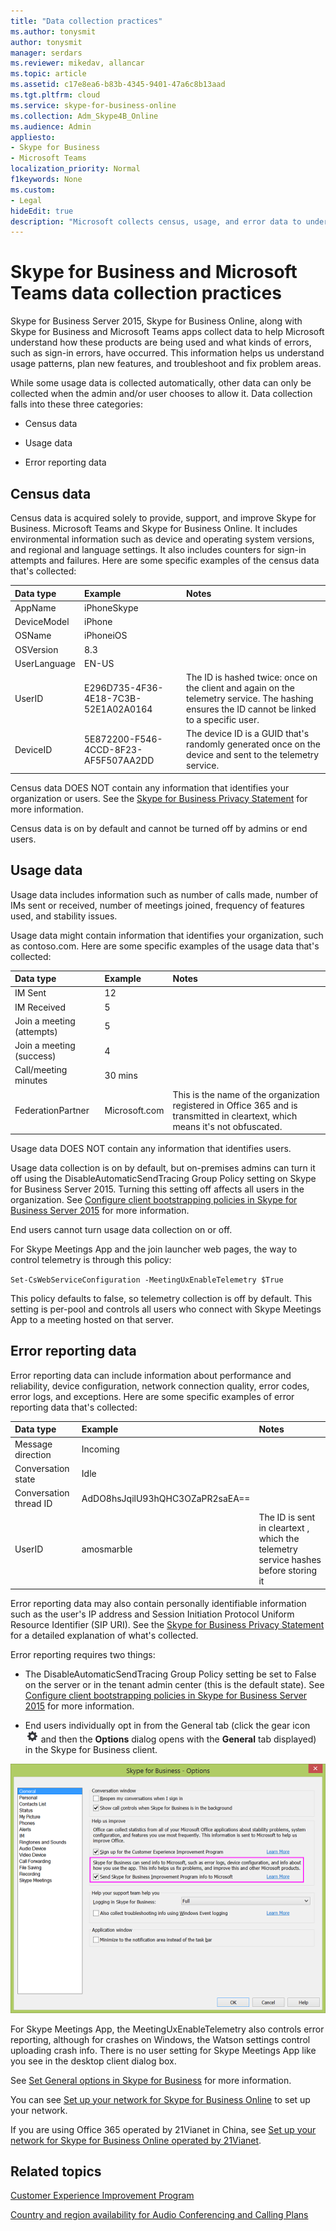 ```yaml
---
title: "Data collection practices"
ms.author: tonysmit
author: tonysmit
manager: serdars
ms.reviewer: mikedav, allancar
ms.topic: article
ms.assetid: c17e8ea6-b83b-4345-9401-47a6c8b13aad
ms.tgt.pltfrm: cloud
ms.service: skype-for-business-online
ms.collection: Adm_Skype4B_Online
ms.audience: Admin
appliesto:
- Skype for Business
- Microsoft Teams
localization_priority: Normal
f1keywords: None
ms.custom:
- Legal
hideEdit: true
description: "Microsoft collects census, usage, and error data to understand how Skype for Business is being used and where users encounter problems. The data is used to plan product improvements."
---
```


# Skype for Business and Microsoft Teams data collection practices

Skype for Business Server 2015, Skype for Business Online, along with Skype for Business and Microsoft Teams apps collect data to help Microsoft understand how these products are being used and what kinds of errors, such as sign-in errors, have occurred. This information helps us understand usage patterns, plan new features, and troubleshoot and fix problem areas.
  
While some usage data is collected automatically, other data can only be collected when the admin and/or user chooses to allow it. Data collection falls into these three categories:
  
- Census data
    
- Usage data
    
- Error reporting data
    
## Census data

Census data is acquired solely to provide, support, and improve Skype for Business. Microsoft Teams and Skype for Business Online. It includes environmental information such as device and operating system versions, and regional and language settings. It also includes counters for sign-in attempts and failures. Here are some specific examples of the census data that's collected:

|**Data type**|**Example**|**Notes**|
|:-----|:-----|:-----|
|AppName  <br/> |iPhoneSkype  <br/> ||
|DeviceModel  <br/> |iPhone  <br/> ||
|OSName  <br/> |iPhoneiOS  <br/> ||
|OSVersion  <br/> |8.3  <br/> ||
|UserLanguage  <br/> |EN-US  <br/> ||
|UserID  <br/> |E296D735-4F36-4E18-7C3B-52E1A02A0164  <br/> |The ID is hashed twice: once on the client and again on the telemetry service. The hashing ensures the ID cannot be linked to a specific user.  <br/> |
|DeviceID  <br/> |5E872200-F546-4CCD-8F23-AF5F507AA2DD  <br/> |The device ID is a GUID that's randomly generated once on the device and sent to the telemetry service.  <br/> |
   
Census data DOES NOT contain any information that identifies your organization or users. See the [Skype for Business Privacy Statement](https://www.microsoft.com/privacystatement/en-us/SkypeforBusiness/Default.aspx) for more information.
  
Census data is on by default and cannot be turned off by admins or end users.
  
## Usage data

Usage data includes information such as number of calls made, number of IMs sent or received, number of meetings joined, frequency of features used, and stability issues.
  
Usage data might contain information that identifies your organization, such as contoso.com. Here are some specific examples of the usage data that's collected:
  
|**Data type**|**Example**|**Notes**|
|:-----|:-----|:-----|
|IM Sent  <br/> |12  <br/> ||
|IM Received  <br/> |5  <br/> ||
|Join a meeting (attempts)  <br/> |5  <br/> ||
|Join a meeting (success)  <br/> |4  <br/> ||
|Call/meeting minutes  <br/> |30 mins  <br/> ||
|FederationPartner  <br/> |Microsoft.com  <br/> |This is the name of the organization registered in Office 365 and is transmitted in cleartext, which means it's not obfuscated.  <br/> |
   
Usage data DOES NOT contain any information that identifies users.
  
Usage data collection is on by default, but on-premises admins can turn it off using the DisableAutomaticSendTracing Group Policy setting on Skype for Business Server 2015. Turning this setting off affects all users in the organization. See [Configure client bootstrapping policies in Skype for Business Server 2015](https://technet.microsoft.com/EN-US/library/gg425941.aspx) for more information.
  
End users cannot turn usage data collection on or off.
  
For Skype Meetings App and the join launcher web pages, the way to control telemetry is through this policy:
 
`Set-CsWebServiceConfiguration -MeetingUxEnableTelemetry $True` 

This policy defaults to false, so telemetry collection is off by default. This setting is per-pool and controls all users who connect with Skype Meetings App to a meeting hosted on that server.
  
## Error reporting data

Error reporting data can include information about performance and reliability, device configuration, network connection quality, error codes, error logs, and exceptions. Here are some specific examples of error reporting data that's collected:

|**Data type**|**Example**|**Notes**|
|:-----|:-----|:-----|
|Message direction  <br/> |Incoming  <br/> ||
|Conversation state  <br/> |Idle  <br/> ||
|Conversation thread ID  <br/> |AdDO8hsJqilU93hQHC3OZaPR2saEA==  <br/> ||
|UserID  <br/> |amosmarble <br/> |The ID is sent in cleartext , which the telemetry service hashes before storing it  <br/> |
   
Error reporting data may also contain personally identifiable information such as the user's IP address and Session Initiation Protocol Uniform Resource Identifier (SIP URI). See the [Skype for Business Privacy Statement](https://www.microsoft.com/privacystatement/en-us/SkypeforBusiness/Default.aspx) for a detailed explanation of what's collected.
  
Error reporting requires two things:
  
- The DisableAutomaticSendTracing Group Policy setting be set to False on the server or in the tenant admin center (this is the default state). See [Configure client bootstrapping policies in Skype for Business Server 2015](https://technet.microsoft.com/EN-US/library/gg425941.aspx) for more information.
    
- End users individually opt in from the General tab (click the gear icon ![Gear icon](../images/70f1b43f-16d6-4172-9139-71d845c4ed5c.png) and then the **Options** dialog opens with the **General** tab displayed) in the Skype for Business client.
    
 
![Skype for Business data collection checkbox in the Options > General dialog](../images/68bc8f77-deaa-478c-9977-a5259b88df3e.png)
  
For Skype Meetings App, the MeetingUxEnableTelemetry also controls error reporting, although for crashes on Windows, the Watson settings control uploading crash info. There is no user setting for Skype Meetings App like you see in the desktop client dialog box.
  
See [Set General options in Skype for Business](http://support.office.com/article/e1a46d3e-dcea-437a-ba7b-6d442a40f439) for more information.
  
You can see [Set up your network for Skype for Business Online](http://support.office.com/article/81fa5e16-418d-4698-a5f0-e666211c5c66) to set up your network.
  
If you are using Office 365 operated by 21Vianet in China, see [Set up your network for Skype for Business Online operated by 21Vianet](http://support.office.com/article/d21f89b0-3afc-432e-b735-036b2432fdbf).
  
## Related topics
[Customer Experience Improvement Program](https://www.microsoft.com/products/ceip/en-US/default.mspx)

[Country and region availability for Audio Conferencing and Calling Plans](../country-and-region-availability-for-audio-conferencing-and-calling-plans/country-and-region-availability-for-audio-conferencing-and-calling-plans.md)
